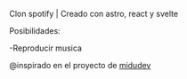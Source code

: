 Clon spotify | Creado con astro, react y svelte

Posibilidades:

-Reproducir musica 


@inspirado en el proyecto de [midudev](https://github.com/midudev/spotify-twitch-clone)  
